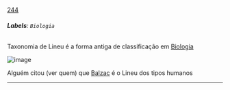 [244](https://github.com/guilhermeprokisch/guilherme/issues/244) 
###### **Labels**: `Biologia`



Taxonomia de Lineu é a forma antiga de classificação em [Biologia](Biologia.md)


![image](https://user-images.githubusercontent.com/12011070/166125929-df65eb06-dda3-42f3-802a-2c7c1e9008ba.png)


Alguém citou (ver quem) que [Balzac](Balzac.md)  é o Lineu dos tipos humanos

-------------------------------------------------------------------------------

